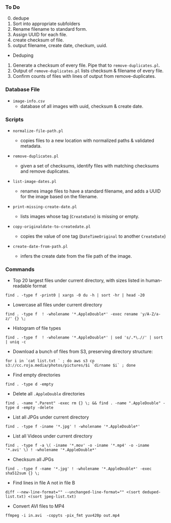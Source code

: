 ### To Do

0. dedupe
1. Sort into appropriate subfolders
2. Rename filename to standard form.
3. Assign UUID for each file.
4. create checksum of file.
5. output filename, create date, checkum, uuid.

* Deduping

1. Generate a checksum of every file.  Pipe that to `remove-duplicates.pl`.
2. Output of `remove-duplicates.pl` lists checksum & filename of every file.
3. Confirm counts of files with lines of output from remove-duplicates.


### Database File

* `image-info.csv`
  - database of all images with uuid, checksum & create date.

### Scripts

* `normalize-file-path.pl`
  - copies files to a new location with normalized paths & validated metadata.

* `remove-duplicates.pl`
   - given a set of checksums, identify files with matching checksums and remove duplicates.

* `list-image-dates.pl`
  - renames image files to have a standard filename, and adds a UUID for the image based on the filename.

* `print-missing-create-date.pl`
  - lists images whose tag (`CreateDate`) is missing or empty.

* `copy-originaldate-to-createdate.pl`
  - copies the value of one tag (`DateTimeOriginal` to another `CreateDate`)

* `create-date-from-path.pl`
  - infers the create date from the file path of the image.


### Commands

* Top 20 largest files under current directory, with sizes listed in human-readable format

```
find . -type f -print0 | xargs -0 du -h | sort -hr | head -20
```

* Lowercase all files under current directory

```
find . -type f  ! -wholename '*.AppleDouble*' -exec rename 'y/A-Z/a-z/' {} \;
```

* Histogram of file types

```
find . -type f  ! -wholename '*.AppleDouble*' | sed 's/.*\.//' | sort | uniq -c
```

* Download a bunch of files from S3, preserving directory structure:
```
for i in `cat list.txt ` ; do aws s3 cp s3://cc.roja.media/photos/pictures/$i `dirname $i` ; done
```

* Find empty directories
```
find . -type d -empty
```

* Delete all `.AppleDouble` directories
```
find . -name ".Parent" -exec rm {} \; && find . -name ".AppleDouble" -type d -empty -delete
```

* List all JPGs under current directory

```
find . -type f -iname '*.jpg' ! -wholename '*.AppleDouble*'
```

* List all Videos under current directory

```
find . -type f -a \( -iname '*.mov' -o -iname '*.mp4' -o -iname '*.avi' \) ! -wholename '*.AppleDouble*'
```

* Checksum all JPGs

```
find . -type f -name '*.jpg' ! -wholename '*.AppleDouble*' -exec sha512sum {} \;
```

* Find lines in file A not in file B

```
diff --new-line-format="" --unchanged-line-format="" <(sort deduped-list.txt) <(sort jpeg-list.txt)
```

* Convert AVI files to MP4

```
ffmpeg -i in.avi  -copyts -pix_fmt yuv420p out.mp4
```
